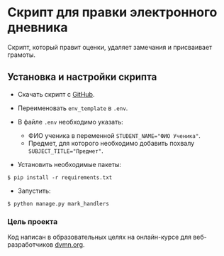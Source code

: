 # Скрипт для правки электронного дневника
Скрипт, который правит оценки, удаляет замечания и присваивает грамоты.

## Установка и настройки скрипта
- Скачать скрипт с [GitHub](https://github.com/dumbturtle/orm_3).

- Переименовать `env_template` в `.env`. 
- В файле `.env` необходимо указать:
    - ФИО ученика в переменной `STUDENT_NAME="ФИО Ученика"`.
    - Предмет, для которого необходимо добавить похвалу `SUBJECT_TITLE="Предмет"`.

- Установить необходимые пакеты: 
     
```
$ pip install -r requirements.txt
```
- Запустить:
```
$ python manage.py mark_handlers
``` 
### Цель проекта

Код написан в образовательных целях на онлайн-курсе для веб-разработчиков [dvmn.org](https://dvmn.org/).